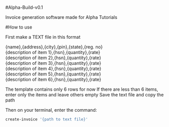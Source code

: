 
#Alpha-Build-v0.1

Invoice generation software made for Alpha Tutorials

#How to use

First make a TEXT file in this format

{name},{address},{city},{pin},{state},{reg. no}  
{description of item 1},{hsn},{quantity},{rate}  
{description of item 2},{hsn},{quantity},{rate}  
{description of item 3},{hsn},{quantity},{rate}  
{description of item 4},{hsn},{quantity},{rate}  
{description of item 5},{hsn},{quantity},{rate}  
{description of item 6},{hsn},{quantity},{rate}  

The template contains only 6 rows for now
If there are less than 6 items, enter only the items and leave others empty
Save the text file and copy the path

Then on your terminal, enter the command:

```bash
create-invoice '{path to text file}'
```
